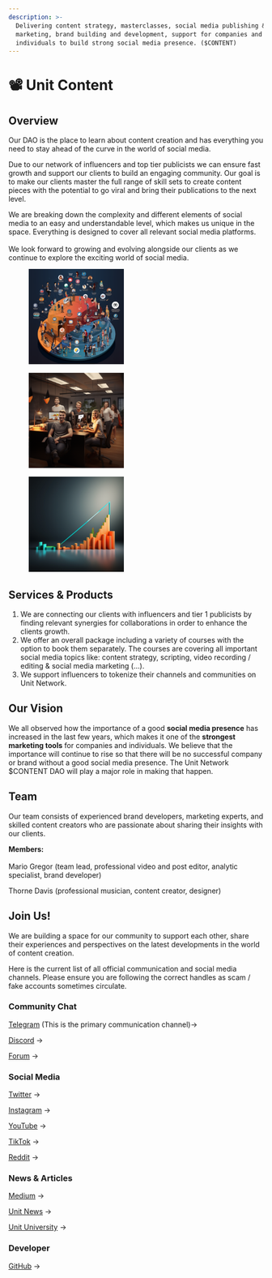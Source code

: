 ```yaml
---
description: >-
  Delivering content strategy, masterclasses, social media publishing &
  marketing, brand building and development, support for companies and
  individuals to build strong social media presence. ($CONTENT)
---
```


# 📽 Unit Content

## Overview

Our DAO is the place to learn about content creation and has everything you need to stay ahead of the curve in the world of social media.

Due to our network of influencers and top tier publicists we can ensure fast growth and support our clients to build an engaging community. Our goal is to make our clients master the full range of skill sets to create content pieces with the potential to go viral and bring their publications to the next level.

We are breaking down the complexity and different elements of social media to an easy and understandable level, which makes us unique in the space. Everything is designed to cover all relevant social media platforms.\
\
We look forward to growing and evolving alongside our clients as we continue to explore the exciting world of social media.



<div>

<figure><img src="../../.gitbook/assets/Nordi_social_media__chart__marketing__content_creation_f287d088-3bad-443d-bea3-b73bb13ef210.png" alt="" width="188"><figcaption></figcaption></figure>

 

<figure><img src="../../.gitbook/assets/Nordi_team__office__smiling__markteing_company_733fad3b-2b0a-4a6a-8e5b-5d9abcd61ca6.png" alt="" width="188"><figcaption></figcaption></figure>

 

<figure><img src="../../.gitbook/assets/Nordi_graph_going_up__marketing__success_f48f9a9c-3a9b-4d72-9995-d0b0d7a2e041.png" alt="" width="188"><figcaption></figcaption></figure>

</div>

## Services & Products

1. We are connecting our clients with influencers and tier 1 publicists by finding relevant synergies for collaborations in order to enhance the clients growth.
2. We offer an overall package including a variety of courses with the option to book them separately. The courses are covering all important social media topics like: content strategy, scripting, video recording / editing & social media marketing (...).
3. We support influencers to tokenize their channels and communities on Unit Network.

## Our Vision

We all observed how the importance of a good **social media presence** has increased in the last few years, which makes it one of the **strongest marketing tools** for companies and individuals. We believe that the importance will continue to rise so that there will be no successful company or brand without a good social media presence. The Unit Network $CONTENT DAO will play a major role in making that happen.

## Team

Our team consists of experienced brand developers, marketing experts, and skilled content creators who are passionate about sharing their insights with our clients.

**Members:** \
\
Mario Gregor (team lead, professional video and post editor, analytic specialist, brand developer)&#x20;

Thorne Davis (professional musician, content creator, designer)

## Join Us!

We are building a space for our community to support each other, share their experiences and perspectives on the latest developments in the world of content creation.&#x20;



Here is the current list of all official communication and social media channels. Please ensure you are following the correct handles as scam / fake accounts sometimes circulate.

### Community Chat

[Telegram](https://t.me/unitnetwork) (This is the primary communication channel)->

[Discord](https://discord.com/invite/unitnetwork) ->

[Forum](https://forum.unit.network/) ->

### Social Media

[Twitter](https://www.twitter.com/theunitnetwork) ->&#x20;

[Instagram](https://instagram.com/unitnetwork) ->

[YouTube](https://www.youtube.com/c/UnitGlobal/featured) ->

[TikTok](https://tiktok.com/@unitnetwork) ->

[Reddit](https://www.reddit.com/r/unitnetwork/) ->

### News & Articles

[Medium](https://unitnetwork.medium.com/) ->

[Unit News](https://news.unit.network/) ->

[Unit University](https://university.unit.network/) ->

### Developer

[GitHub](https://github.com/unit-network) ->

